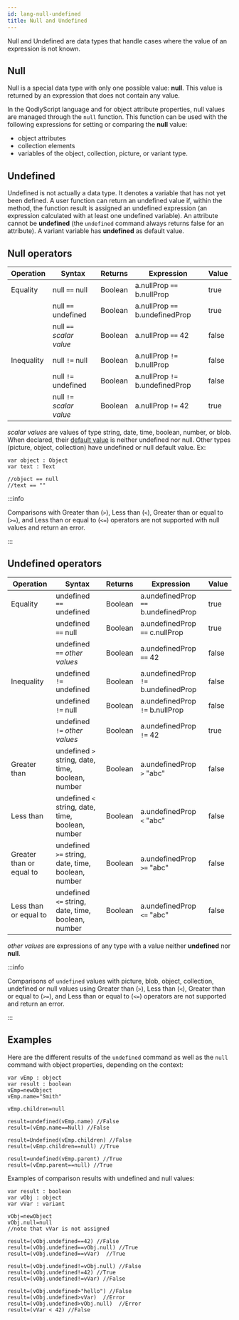 ```yaml
---
id: lang-null-undefined
title: Null and Undefined
---
```


Null and Undefined are data types that handle cases where the value of an expression is not known.  

## Null

Null is a special data type with only one possible value: **null**. This value is returned by an expression that does not contain any value.

In the QodlyScript language and for object attribute properties, null values are managed through the `null` function. This function can be used with the following expressions for setting or comparing the **null** value:

- object attributes
- collection elements
- variables of the object, collection, picture, or variant type.

## Undefined

Undefined is not actually a data type. It denotes a variable that has not yet been defined. A user function can return an undefined value if, within the method, the function result is assigned an undefined expression (an expression calculated with at least one undefined variable). An attribute cannot be **undefined** (the `undefined` command always returns false for an attribute). A variant variable has **undefined** as default value.


## Null operators


|Operation |Syntax |Returns |Expression |Value|
|---|---|---|---|---|
|Equality |null `==` null |Boolean |a.nullProp `==` b.nullProp |true|
|  |null `==` undefined |Boolean|a.nullProp `==` b.undefinedProp |true|
|  |null `==` *scalar value* |Boolean|a.nullProp `==` 42 |false|
|Inequality |null `!=` null |Boolean |a.nullProp `!=` b.nullProp |false|
|  |null `!=` undefined |Boolean|a.nullProp `!=` b.undefinedProp |false|
|  |null `!=` *scalar value*|Boolean|a.nullProp `!=` 42 |true|

*scalar values* are values of type string, date, time, boolean, number, or blob. When declared, their [default value](lang-data-types.md) is neither undefined nor null. Other types (picture, object, collection) have undefined or null default value. Ex:

```4d
var object : Object
var text : Text

//object == null
//text == "" 
```

:::info

Comparisons with Greater than (`>`), Less than (`<`), Greater than or equal to (`>=`), and Less than or equal to (`<=`) operators are not supported with null values and return an error.

:::

## Undefined operators


|Operation |Syntax |Returns |Expression |Value|
|---|---|---|---|---|
|Equality |undefined `==` undefined |Boolean|a.undefinedProp `==` b.undefinedProp |true|
| |undefined `==` null |Boolean |a.undefinedProp `==` c.nullProp |true|
| |undefined `==` *other values*  |Boolean|a.undefinedProp `==` 42 |false|
|Inequality |undefined `!=` undefined |Boolean|a.undefinedProp `!=` b.undefinedProp |false|
|  |undefined `!=` null |Boolean|a.undefinedProp `!=` b.nullProp |false|
|  |undefined `!=` *other values* |Boolean|a.undefinedProp `!=` 42 |true|
|Greater than |undefined `>` string, date, time, boolean, number |Boolean  |a.undefinedProp `>` "abc" |false|
|Less than |undefined `<` string, date, time, boolean, number |Boolean  |a.undefinedProp `<` "abc" |false|
|Greater than or equal to |undefined `>=` string, date, time, boolean, number |Boolean  |a.undefinedProp `>=` "abc" |false|
|Less than or equal to |undefined `<=` string, date, time, boolean, number |Boolean  |a.undefinedProp `<=` "abc" |false|

*other values* are expressions of any type with a value neither **undefined** nor **null**. 

:::info

Comparisons of `undefined` values with picture, blob, object, collection, undefined or null values using Greater than (`>`), Less than (`<`), Greater than or equal to (`>=`), and Less than or equal to (`<=`) operators are not supported and return an error.

:::

## Examples 

Here are the different results of the `undefined` command as well as the `null` command with object properties, depending on the context:

```4d
var vEmp : object
var result : boolean
vEmp=newObject
vEmp.name="Smith"

vEmp.children=null
 
result=undefined(vEmp.name) //False
result=(vEmp.name==Null) //False
 
result=Undefined(vEmp.children) //False
result=(vEmp.children==null) //True
 
result=undefined(vEmp.parent) //True
result=(vEmp.parent==null) //True
```

Examples of comparison results with undefined and null values:

```4d
var result : boolean
var vObj : object
var vVar : variant

vObj=newObject
vObj.null=null
//note that vVar is not assigned 

result=(vObj.undefined==42) //False
result=(vObj.undefined==vObj.null) //True
result=(vObj.undefined==vVar)  //True

result=(vObj.undefined!=vObj.null) //False
result=(vObj.undefined!=42) //True
result=(vObj.undefined!=vVar) //False

result=(vObj.undefined>"hello") //False
result=(vObj.undefined>vVar)  //Error
result=(vObj.undefined>vObj.null)  //Error
result=(vVar < 42) //False

```


